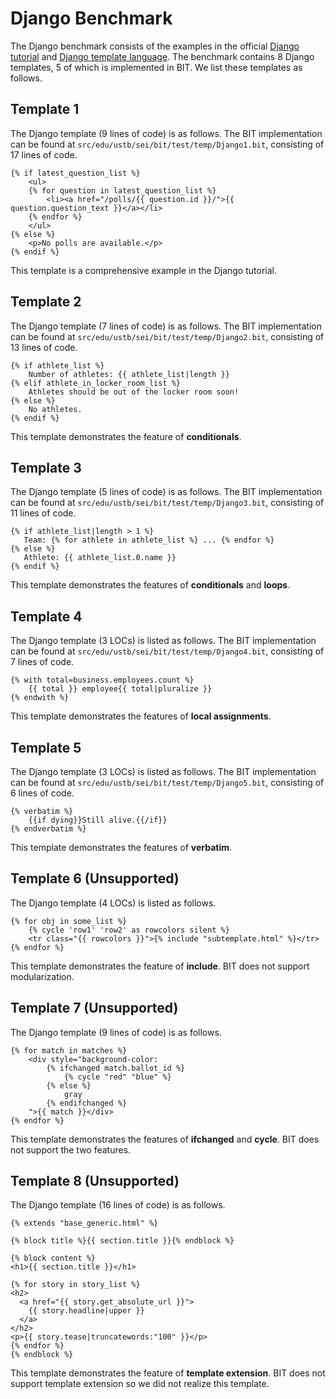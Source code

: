 # Django Benchmark
The Django benchmark consists of the examples in the official [Django tutorial](https://docs.djangoproject.com/en/4.1/intro/tutorial03/) and [Django template language](https://docs.djangoproject.com/en/4.1/ref/templates/language/). The benchmark contains 8 Django templates, 5 of which is implemented in BIT. We list these templates as follows.

## Template 1
The Django template (9 lines of code) is as follows. The BIT implementation can be found at `src/edu/ustb/sei/bit/test/temp/Django1.bit`, consisting of 17 lines of code.

```django
{% if latest_question_list %}
    <ul>
    {% for question in latest_question_list %}
        <li><a href="/polls/{{ question.id }}/">{{ question.question_text }}</a></li>
    {% endfor %}
    </ul>
{% else %}
    <p>No polls are available.</p>
{% endif %}
```

This template is a comprehensive example in the Django tutorial.

## Template 2
The Django template (7 lines of code) is as follows. The BIT implementation can be found at `src/edu/ustb/sei/bit/test/temp/Django2.bit`, consisting of 13 lines of code.

```django
{% if athlete_list %}
    Number of athletes: {{ athlete_list|length }}
{% elif athlete_in_locker_room_list %}
    Athletes should be out of the locker room soon!
{% else %}
    No athletes.
{% endif %}
```

This template demonstrates the feature of **conditionals**.

## Template 3
The Django template (5 lines of code) is as follows. The BIT implementation can be found at `src/edu/ustb/sei/bit/test/temp/Django3.bit`, consisting of 11 lines of code.

```django
{% if athlete_list|length > 1 %}
   Team: {% for athlete in athlete_list %} ... {% endfor %}
{% else %}
   Athlete: {{ athlete_list.0.name }}
{% endif %}
```

This template demonstrates the features of **conditionals** and **loops**.

## Template 4
The Django template (3 LOCs) is listed as follows.  The BIT implementation can be found at `src/edu/ustb/sei/bit/test/temp/Django4.bit`, consisting of 7 lines of code.

```django
{% with total=business.employees.count %}
    {{ total }} employee{{ total|pluralize }}
{% endwith %}
```

This template demonstrates the features of **local assignments**.

## Template 5
The Django template (3 LOCs) is listed as follows.  The BIT implementation can be found at `src/edu/ustb/sei/bit/test/temp/Django5.bit`, consisting of 6 lines of code.

```django
{% verbatim %}
    {{if dying}}Still alive.{{/if}}
{% endverbatim %}
```

This template demonstrates the features of **verbatim**.

## Template 6 (Unsupported)
The Django template (4 LOCs) is listed as follows. 

```django
{% for obj in some_list %}
    {% cycle 'row1' 'row2' as rowcolors silent %}
    <tr class="{{ rowcolors }}">{% include "subtemplate.html" %}</tr>
{% endfor %}
```

This template demonstrates the feature of **include**. BIT does not support modularization.

## Template 7 (Unsupported)
The Django template (9 lines of code) is as follows.

```django
{% for match in matches %}
    <div style="background-color:
        {% ifchanged match.ballot_id %}
            {% cycle "red" "blue" %}
        {% else %}
            gray
        {% endifchanged %}
    ">{{ match }}</div>
{% endfor %}
```

This template demonstrates the features of **ifchanged** and **cycle**. BIT does not support the two features.

## Template 8 (Unsupported)
The Django template (16 lines of code) is as follows.

```django
{% extends "base_generic.html" %}

{% block title %}{{ section.title }}{% endblock %}

{% block content %}
<h1>{{ section.title }}</h1>

{% for story in story_list %}
<h2>
  <a href="{{ story.get_absolute_url }}">
    {{ story.headline|upper }}
  </a>
</h2>
<p>{{ story.tease|truncatewords:"100" }}</p>
{% endfor %}
{% endblock %}
```

This template demonstrates the feature of **template extension**. BIT does not support template extension so we did not realize this template.
